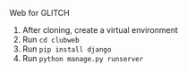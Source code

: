 Web for GLITCH

1) After cloning, create a virtual environment
2) Run ```cd clubweb```
3) Run ```pip install django```
4) Run ```python manage.py runserver```
